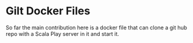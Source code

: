 # Gilt Docker Files

So far the main contribution here is a docker file that can clone a git hub repo with a Scala Play server in it and start it.

